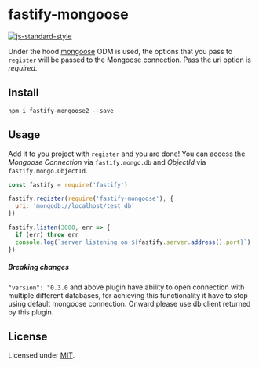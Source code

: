 # fastify-mongoose

[![js-standard-style](https://img.shields.io/badge/code%20style-standard-brightgreen.svg?style=flat)](http://standardjs.com/)

Under the hood [mongoose](http://mongoosejs.com/index.html) ODM is used, the options that you pass to `register` will be passed to the Mongoose connection. Pass the uri option is *required*.

## Install
```
npm i fastify-mongoose2 --save
```
## Usage
Add it to you project with `register` and you are done!
You can access the *Mongoose Connection* via `fastify.mongo.db` and *ObjectId* via `fastify.mongo.ObjectId`.
```js
const fastify = require('fastify')

fastify.register(require('fastify-mongoose'), {
  uri: 'mongodb://localhost/test_db'
})

fastify.listen(3000, err => {
  if (err) throw err
  console.log(`server listening on ${fastify.server.address().port}`)
})
```

##### Breaking changes
`"version": "0.3.0` and above plugin have ability to open connection with multiple different databases, for achieving this functionality it have to stop using default mongoose connection. Onward please use db client returned by this plugin.

## License

Licensed under [MIT](./LICENSE).
